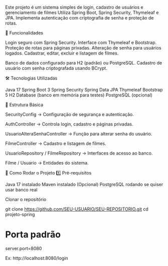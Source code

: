 Este projeto é um sistema simples de login, cadastro de usuários e gerenciamento de filmes
Utiliza Spring Boot, Spring Security, Thymeleaf e JPA.
Implementa autenticação com criptografia de senha e proteção de rotas.

📌 Funcionalidades

Login seguro com Spring Security.
Interface com Thymeleaf e Bootstrap.
Proteção de rotas para páginas privadas.
Alteração de senha para usuários logados.
Cadastrar, editar, excluir e listagem de filmes.

Banco de dados configurado para H2 (padrão) ou PostgreSQL.
Cadastro de usuário com senha criptografada usando BCrypt.

🛠 Tecnologias Utilizadas

Java 17
Spring Boot 3
Spring Security
Spring Data JPA
Thymeleaf
Bootstrap 5
H2 Database (banco em memória para testes)
PostgreSQL (opcional)

📂 Estrutura Básica

SecurityConfig → Configuração de segurança e autenticação.

AuthController → Controla login, cadastro e páginas privadas.

UsuarioAlteraSenhaController → Função para alterar senha do usuário.

FilmeController → Cadastro e listagem de filmes.

UsuarioRepository / FilmeRepository → Interfaces de acesso ao banco.

Filme / Usuario → Entidades do sistema.

🚀 Como Rodar o Projeto
1️⃣ Pré-requisitos

Java 17 instalado
Maven instalado
(Opcional) PostgreSQL rodando se quiser usar banco real

Clonar o repositório

git clone https://github.com/SEU-USUARIO/SEU-REPOSITORIO.git
cd projeto-spring

# Porta padrão
server.port=8080

Ex: http://localhost:8080/login
